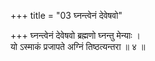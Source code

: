 +++
title = "03 घ्नन्त्वेनं देवेषवो"

+++
घ्नन्त्वेनं देवेषवो ब्रह्मणो घ्नन्तु मेन्याः ।  
यो ऽस्माकं प्रजापते अग्निं तिष्ठत्यन्तरा ॥ ४ ॥
